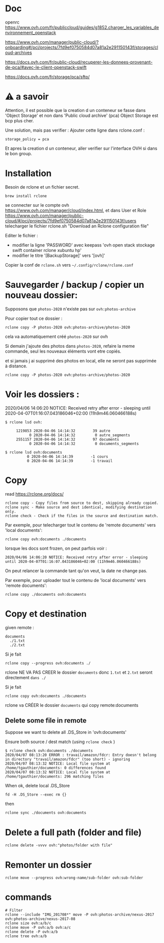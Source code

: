 # Doc

openrc https://www.ovh.com/fr/publiccloud/guides/g1852.charger_les_variables_denvironnement_openstack

https://www.ovh.com/manager/public-cloud/?onboarding#/pci/projects/7fd9ef0750584d07a81a2e291150143f/storages/cloud-archives

https://docs.ovh.com/fr/public-cloud/recuperer-les-donnees-provenant-de-pca/#avec-le-client-openstack-swift

https://docs.ovh.com/fr/storage/pca/sftp/

# :warning: a savoir

Attention, il est possible que la creation d un conteneur se fasse dans 'Object Storage' et non
dans 'Public cloud archive' (pca)
Object Storage est bcp plus cher.

Une solution, mais pas verifier :
Ajouter cette ligne dans rclone.conf :

```
storage_policy = pca
```

Et apres la creation d un conteneur, aller verifier sur l'interface OVH si dans le bon group.

# Installation

Besoin de rclone et un fichier secret.

```
brew install rclone
```

se connecter sur le compte ovh https://www.ovh.com/manager/cloud/index.html, et
dans User et Role https://www.ovh.com/manager/public-cloud/#/pci/projects/7fd9ef0750584d07a81a2e291150143f/users
telecharger le fichier rclone.sh "Download an Rclone configuration file"

Editer le fichier :

- modifier la ligne 'PASSWORD' avec keepass 'ovh open stack stockage swift container rclone xubuntu hp'
- modifier le titre '[BackupStorage]' vers '[ovh]'

Copier la conf de `rclone.sh` vers `~/.config/rclone/rclone.conf`

# Sauvegarder / backup / copier un nouveau dossier:

Supposons que `photos-2020` n'existe pas sur `ovh:photos-archive`

Pour copier tout ce dossier :

```
rclone copy -P photos-2020 ovh:photos-archive/photos-2020
```

cela va automatiquement créé `photos-2020` sur ovh

Si demain j'ajoute des photos dans `photos-2020`, refaire la meme commande, seul les nouveaux éléments vont etre copiés.

et si jamais j ai supprimé des photos en local, elle ne seront pas supprimée à distance.

```
rclone copy -P photos-2020 ovh:photos-archive/photos-2020
```


# Voir les dossiers :

2020/04/06 14:06:20 NOTICE: Received retry after error - sleeping until 2020-04-07T01:16:07.043186046+02:00 (11h9m46.060466188s)

```
$ rclone lsd ovh:

     1219853 2020-04-06 14:14:32        39 autre
           0 2020-04-06 14:14:32         0 autre_segments
     2551157 2020-04-06 14:14:32        97 documents
           0 2020-04-06 14:14:32         0 documents_segments
 ```


 ```
$ rclone lsd ovh:documents
           0 2020-04-06 14:14:39        -1 cours
           0 2020-04-06 14:14:39        -1 travail
 ```



# Copy

read https://rclone.org/docs/

```
rclone copy - Copy files from source to dest, skipping already copied.
rclone sync - Make source and dest identical, modifying destination only.
rclone check - Check if the files in the source and destination match.
```

Par exemple, pour telecharger tout le contenu de 'remote documents' vers 'local documents':

```
rclone copy ovh:documents ./documents
```

lorsque les docs sont frozen, on peut parfois voir :
```
2020/04/06 14:06:20 NOTICE: Received retry after error - sleeping until 2020-04-07T01:16:07.043186046+02:00 (11h9m46.060466188s)
```

On peut relancer la commande tant qu'on veut, la date ne change pas.


Par exemple, pour uploader tout le contenu de 'local documents' vers 'remote documents':

```
rclone copy ./documents ovh:documents
```

# Copy et destination

given remote :
```
documents
  ./1.txt
  ./2.txt
```

Si je fait

```
rclone copy --progress ovh:documents ./
```

rclone NE VA PAS CREER le dossier `documents` donc `1.txt` et `2.txt` seront directement `dans ./`

Si je fait

```
rclone copy ovh:documents ./documents
```

rclone va CRÉER le dossier `documents` qui copy remote:documents

## Delete some file in remote

Suppose we want to delete all .DS_Store in 'ovh:documents'

Ensure both source / dest match (using `rclone check` )

```
$ rclone check ovh:documents ./documents
2020/04/07 08:13:20 ERROR : travail/amazon/fdcr: Entry doesn't belong in directory "travail/amazon/fdcr" (too short) - ignoring
2020/04/07 08:13:32 NOTICE: Local file system at /home/tgauthier/documents: 0 differences found
2020/04/07 08:13:32 NOTICE: Local file system at /home/tgauthier/documents: 296 matching files
```


When ok, delete local .DS_Store
```
fd -H .DS_Store --exec rm {}
```


then

```
rclone sync ./documents ovh:documents
```

# Delete a full path (folder and file)

```
rclone delete -vvvv ovh:"photos/folder with file"
```

# Remonter un dossier

```
rclone move --progress ovh:wrong-name/sub-folder ovh:sub-folder
```

# commands

```
# Filter
rclone --include "IMG_201708*" move -P ovh:photos-archive/nexus-2017 ovh:photos-archive/nexus-2017-08
rclone size ovh:a/b/c
rclone move -P ovh:a/b ovh:a/c
rclone delete -P ovh:a/b
rclone tree ovh:a/b
```
